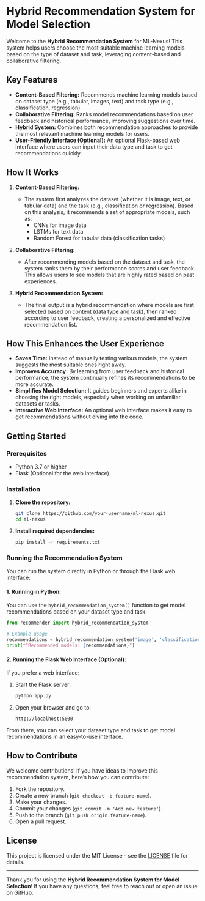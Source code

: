 # Hybrid Recommendation System for Model Selection

Welcome to the **Hybrid Recommendation System** for ML-Nexus! This system helps users choose the most suitable machine learning models based on the type of dataset and task, leveraging content-based and collaborative filtering.

## Key Features

- **Content-Based Filtering:** Recommends machine learning models based on dataset type (e.g., tabular, images, text) and task type (e.g., classification, regression).
- **Collaborative Filtering:** Ranks model recommendations based on user feedback and historical performance, improving suggestions over time.
- **Hybrid System:** Combines both recommendation approaches to provide the most relevant machine learning models for users.
- **User-Friendly Interface (Optional):** An optional Flask-based web interface where users can input their data type and task to get recommendations quickly.

## How It Works

1. **Content-Based Filtering:**
   - The system first analyzes the dataset (whether it is image, text, or tabular data) and the task (e.g., classification or regression). Based on this analysis, it recommends a set of appropriate models, such as:
     - CNNs for image data
     - LSTMs for text data
     - Random Forest for tabular data (classification tasks)

2. **Collaborative Filtering:**
   - After recommending models based on the dataset and task, the system ranks them by their performance scores and user feedback. This allows users to see models that are highly rated based on past experiences.

3. **Hybrid Recommendation System:**
   - The final output is a hybrid recommendation where models are first selected based on content (data type and task), then ranked according to user feedback, creating a personalized and effective recommendation list.

## How This Enhances the User Experience

- **Saves Time:** Instead of manually testing various models, the system suggests the most suitable ones right away.
- **Improves Accuracy:** By learning from user feedback and historical performance, the system continually refines its recommendations to be more accurate.
- **Simplifies Model Selection:** It guides beginners and experts alike in choosing the right models, especially when working on unfamiliar datasets or tasks.
- **Interactive Web Interface:** An optional web interface makes it easy to get recommendations without diving into the code.

## Getting Started

### Prerequisites

- Python 3.7 or higher
- Flask (Optional for the web interface)

### Installation

1. **Clone the repository:**

   ```bash
   git clone https://github.com/your-username/ml-nexus.git
   cd ml-nexus
   ```

2. **Install required dependencies:**

   ```bash
   pip install -r requirements.txt
   ```

### Running the Recommendation System

You can run the system directly in Python or through the Flask web interface:

#### 1. **Running in Python:**

You can use the `hybrid_recommendation_system()` function to get model recommendations based on your dataset type and task.

```python
from recommender import hybrid_recommendation_system

# Example usage
recommendations = hybrid_recommendation_system('image', 'classification')
print(f"Recommended models: {recommendations}")
```

#### 2. **Running the Flask Web Interface (Optional):**

If you prefer a web interface:

1. Start the Flask server:
   ```bash
   python app.py
   ```

2. Open your browser and go to:
   ```
   http://localhost:5000
   ```

From there, you can select your dataset type and task to get model recommendations in an easy-to-use interface.

## How to Contribute

We welcome contributions! If you have ideas to improve this recommendation system, here’s how you can contribute:

1. Fork the repository.
2. Create a new branch (`git checkout -b feature-name`).
3. Make your changes.
4. Commit your changes (`git commit -m 'Add new feature'`).
5. Push to the branch (`git push origin feature-name`).
6. Open a pull request.

## License

This project is licensed under the MIT License - see the [LICENSE](LICENSE) file for details.

---

Thank you for using the **Hybrid Recommendation System for Model Selection**! If you have any questions, feel free to reach out or open an issue on GitHub.